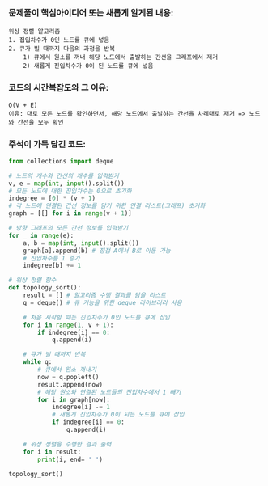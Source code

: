 ### 문제풀이 핵심아이디어 또는 새롭게 알게된 내용: 
    위상 정렬 알고리즘
    1. 집입차수가 0인 노드를 큐에 넣음
    2. 큐가 빌 때까지 다음의 과정을 반복
        1) 큐에서 원소를 꺼내 해당 노드에서 출발하는 간선을 그래프에서 제거
        2) 새롭게 진입차수가 0이 된 노드를 큐에 넣음

### 코드의 시간복잡도와 그 이유:
    O(V + E)
    이유: 대로 모든 노드를 확인하면서, 해당 노드에서 출발하는 간선을 차례대로 제거 => 노드와 간선을 모두 확인
     
    
### 주석이 가득 담긴 코드:
```python
from collections import deque

# 노드의 개수와 간선의 개수를 입력받기
v, e = map(int, input().split())
# 모든 노드에 대한 진입차수는 0으로 초기화
indegree = [0] * (v + 1)
# 각 노드에 연결된 간선 정보를 담기 위한 연결 리스트(그래프) 초기화
graph = [[] for i in range(v + 1)]

# 방향 그래프의 모든 간선 정보를 입력받기
for _ in range(e):
    a, b = map(int, input().split())
    graph[a].append(b) # 정점 A에서 B로 이동 가능
    # 진입차수를 1 증가
    indegree[b] += 1

# 위상 정렬 함수
def topology_sort():
    result = [] # 알고리즘 수행 결과를 담을 리스트
    q = deque() # 큐 기능을 위한 deque 라이브러리 사용

    # 처음 시작할 때는 진입차수가 0인 노드를 큐에 삽입
    for i in range(1, v + 1):
        if indegree[i] == 0:
            q.append(i)

    # 큐가 빌 때까지 반복
    while q:
        # 큐에서 원소 꺼내기
        now = q.popleft()
        result.append(now)
        # 해당 원소와 연결된 노드들의 진입차수에서 1 빼기
        for i in graph[now]:
            indegree[i] -= 1
            # 새롭게 진입차수가 0이 되는 노드를 큐에 삽입
            if indegree[i] == 0:
                q.append(i)

    # 위상 정렬을 수행한 결과 출력
    for i in result:
        print(i, end= ' ')

topology_sort()
```

